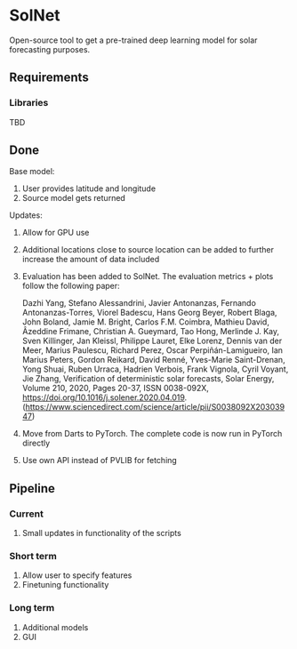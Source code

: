 # SolNet
Open-source tool to get a pre-trained deep learning model for solar forecasting purposes.

## Requirements

### Libraries
TBD

## Done

Base model:
1. User provides latitude and longitude
2. Source model gets returned

Updates:
1. Allow for GPU use
2. Additional locations close to source location can be added to further increase the amount of data included
3. Evaluation has been added to SolNet. The evaluation metrics + plots follow the following paper:

    Dazhi Yang, Stefano Alessandrini, Javier Antonanzas, Fernando Antonanzas-Torres, Viorel Badescu, Hans Georg Beyer, Robert Blaga, John Boland, Jamie M. Bright, Carlos F.M. Coimbra, Mathieu David, Âzeddine Frimane, Christian A. Gueymard, Tao Hong, Merlinde J. Kay, Sven Killinger, Jan Kleissl, Philippe Lauret, Elke Lorenz, Dennis van der Meer, Marius Paulescu, Richard Perez, Oscar Perpiñán-Lamigueiro, Ian Marius Peters, Gordon Reikard, David Renné, Yves-Marie Saint-Drenan, Yong Shuai, Ruben Urraca, Hadrien Verbois, Frank Vignola, Cyril Voyant, Jie Zhang,
    Verification of deterministic solar forecasts,
    Solar Energy,
    Volume 210,
    2020,
    Pages 20-37,
    ISSN 0038-092X,
    https://doi.org/10.1016/j.solener.2020.04.019.
    (https://www.sciencedirect.com/science/article/pii/S0038092X20303947)

4. Move from Darts to PyTorch. The complete code is now run in PyTorch directly
5. Use own API instead of PVLIB for fetching

## Pipeline

### Current
1. Small updates in functionality of the scripts

### Short term
1. Allow user to specify features
2. Finetuning functionality

### Long term
1. Additional models
2. GUI